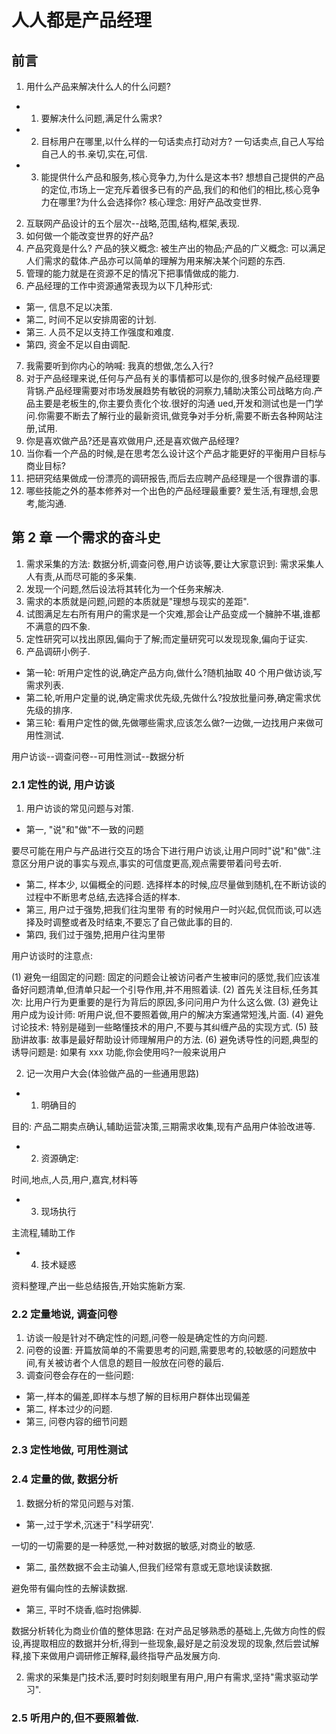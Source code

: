 # 人人都是产品经理

## 前言

1. 用什么产品来解决什么人的什么问题?

- 1. 要解决什么问题,满足什么需求?
- 2. 目标用户在哪里,以什么样的一句话卖点打动对方?
     一句话卖点,自己人写给自己人的书.亲切,实在,可信.
- 3. 能提供什么产品和服务,核心竞争力,为什么是这本书?
     想想自己提供的产品的定位,市场上一定充斥着很多已有的产品,我们的和他们的相比,核心竞争力在哪里?为什么会选择你?
     核心理念: 用好产品改变世界.

2. 互联网产品设计的五个层次--战略,范围,结构,框架,表现.
3. 如何做一个能改变世界的好产品?
4. 产品究竟是什么? 产品的狭义概念: 被生产出的物品;产品的广义概念: 可以满足人们需求的载体.产品亦可以简单的理解为用来解决某个问题的东西.
5. 管理的能力就是在资源不足的情况下把事情做成的能力.
6. 产品经理的工作中资源通常表现为以下几种形式:

- 第一, 信息不足以决策.
- 第二, 时间不足以安排周密的计划.
- 第三. 人员不足以支持工作强度和难度.
- 第四, 资金不足以自由调配.

7. 我需要听到你内心的呐喊: 我真的想做,怎么入行?
8. 对于产品经理来说,任何与产品有关的事情都可以是你的,很多时候产品经理要背锅.产品经理需要对市场发展趋势有敏锐的洞察力,辅助决策公司战略方向.产品主要是老板生的,你主要负责化个妆.很好的沟通 ued,开发和测试也是一门学问.你需要不断去了解行业的最新资讯,做竞争对手分析,需要不断去各种网站注册,试用.
9. 你是喜欢做产品?还是喜欢做用户,还是喜欢做产品经理?
10. 当你看一个产品的时候,是在思考怎么设计这个产品才能更好的平衡用户目标与商业目标?
11. 把研究结果做成一份漂亮的调研报告,而后去应聘产品经理是一个很靠谱的事.
12. 哪些技能之外的基本修养对一个出色的产品经理最重要? 爱生活,有理想,会思考,能沟通.

## 第 2 章 一个需求的奋斗史

1. 需求采集的方法: 数据分析,调查问卷,用户访谈等,要让大家意识到: 需求采集人人有责,从而尽可能的多采集.
2. 发现一个问题,然后设法将其转化为一个任务来解决.
3. 需求的本质就是问题,问题的本质就是"理想与现实的差距".
4. 试图满足左右所有用户的需求是一个灾难,那会让产品变成一个臃肿不堪,谁都不满意的四不象.
5. 定性研究可以找出原因,偏向于了解;而定量研究可以发现现象,偏向于证实.
6. 产品调研小例子.

- 第一轮: 听用户定性的说,确定产品方向,做什么?随机抽取 40 个用户做访谈,写需求列表.
- 第二轮,听用户定量的说,确定需求优先级,先做什么?投放批量问券,确定需求优先级的排序.
- 第三轮: 看用户定性的做,先做哪些需求,应该怎么做?一边做,一边找用户来做可用性测试.

用户访谈--调查问卷--可用性测试--数据分析

### 2.1 定性的说, 用户访谈

1. 用户访谈的常见问题与对策.

- 第一, "说"和"做"不一致的问题

要尽可能在用户与产品进行交互的场合下进行用户访谈,让用户同时"说"和"做".注意区分用户说的事实与观点,事实的可信度更高,观点需要带着问号去听.

- 第二, 样本少, 以偏概全的问题.
  选择样本的时候,应尽量做到随机,在不断访谈的过程中不断思考总结,去选择合适的样本.
- 第三, 用户过于强势,把我们往沟里带
  有的时候用户一时兴起,侃侃而谈,可以选择及时调整或者及时结束,不要忘了自己做此事的目的.
- 第四, 我们过于强势,把用户往沟里带

用户访谈时的注意点:

(1) 避免一组固定的问题: 固定的问题会让被访问者产生被审问的感觉,我们应该准备好问题清单,但清单只起一个引导作用,并不用照着读.
(2) 首先关注目标,任务其次: 比用户行为更重要的是行为背后的原因,多问问用户为什么这么做.
(3) 避免让用户成为设计师: 听用户说,但不要照着做,用户的解决方案通常短浅,片面.
(4) 避免讨论技术: 特别是碰到一些略懂技术的用户,不要与其纠缠产品的实现方式.
(5) 鼓励讲故事: 故事是最好帮助设计师理解用户的方法.
(6) 避免诱导性的问题,典型的诱导问题是: 如果有 xxx 功能,你会使用吗?一般来说用户

2. 记一次用户大会(体验做产品的一些通用思路)

- 1. 明确目的

目的: 产品二期卖点确认,辅助运营决策,三期需求收集,现有产品用户体验改进等.

- 2. 资源确定:

时间,地点,人员,用户,嘉宾,材料等

- 3. 现场执行

主流程,辅助工作

- 4. 技术疑惑

资料整理,产出一些总结报告,开始实施新方案.

### 2.2 定量地说, 调查问卷

1. 访谈一般是针对不确定性的问题,问卷一般是确定性的方向问题.
2. 问卷的设置: 开篇放简单的不需要思考的问题,需要思考的,较敏感的问题放中间,有关被访者个人信息的题目一般放在问卷的最后.
3. 调查问卷会存在的一些问题:

- 第一,样本的偏差,即样本与想了解的目标用户群体出现偏差
- 第二, 样本过少的问题.
- 第三, 问卷内容的细节问题

### 2.3 定性地做, 可用性测试

### 2.4 定量的做, 数据分析

1. 数据分析的常见问题与对策.

- 第一,过于学术,沉迷于"科学研究'.

一切的一切需要的是一种感觉,一种对数据的敏感,对商业的敏感.

- 第二, 虽然数据不会主动骗人,但我们经常有意或无意地误读数据.

避免带有偏向性的去解读数据.

- 第三, 平时不烧香,临时抱佛脚.

数据分析转化为商业价值的整体思路: 在对产品足够熟悉的基础上,先做方向性的假设,再提取相应的数据并分析,得到一些现象,最好是之前没发现的现象,然后尝试解释,接下来做用户调研修正解释,最终指导产品发展方向.

2. 需求的采集是门技术活,要时时刻刻眼里有用户,用户有需求,坚持"需求驱动学习".

### 2.5 听用户的,但不要照着做.
